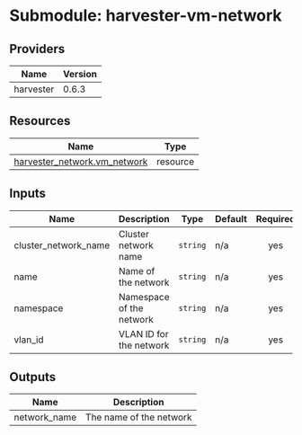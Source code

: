 # Submodule: harvester-vm-network

<!-- BEGIN_TF_DOCS -->

## Providers

| Name      | Version |
| --------- | ------- |
| harvester | 0.6.3   |

## Resources

| Name                                                                                                                     | Type     |
| ------------------------------------------------------------------------------------------------------------------------ | -------- |
| [harvester_network.vm_network](https://registry.terraform.io/providers/harvester/harvester/0.6.3/docs/resources/network) | resource |

## Inputs

| Name                 | Description              | Type     | Default | Required |
| -------------------- | ------------------------ | -------- | ------- | :------: |
| cluster_network_name | Cluster network name     | `string` | n/a     |   yes    |
| name                 | Name of the network      | `string` | n/a     |   yes    |
| namespace            | Namespace of the network | `string` | n/a     |   yes    |
| vlan_id              | VLAN ID for the network  | `string` | n/a     |   yes    |

## Outputs

| Name         | Description             |
| ------------ | ----------------------- |
| network_name | The name of the network |

<!-- END_TF_DOCS -->

